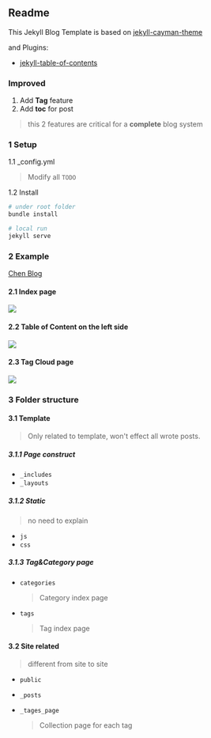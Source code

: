 ## Readme

This Jekyll Blog Template is based on [jekyll-cayman-theme](https://github.com/pietromenna/jekyll-cayman-theme)

and Plugins:

* [jekyll-table-of-contents](https://github.com/ghiculescu/jekyll-table-of-contents)

### Improved

1. Add **Tag** feature
2. Add **toc** for post

> this 2 features are critical for a **complete** blog system

### 1 Setup

1.1 \_config.yml

> Modify all `TODO`

1.2 Install

```bash
# under root folder
bundle install

# local run
jekyll serve
```

### 2 Example

[Chen Blog](http://chen-node.com/)

#### 2.1 Index page

![](https://github.com/neilChenXie/jekyll-cayman-theme-improved/blob/master/public/image/README/example.png)

#### 2.2 Table of Content on the left side

![](https://github.com/neilChenXie/jekyll-cayman-theme-improved/blob/master/public/image/README/example2.png)

#### 2.3 Tag Cloud page

![](https://github.com/neilChenXie/jekyll-cayman-theme-improved/blob/master/public/image/README/example1.png)

### 3 Folder structure

#### 3.1 Template

> Only related to template, won't effect all wrote posts.

##### 3.1.1 Page construct

* `_includes`
* `_layouts`

##### 3.1.2 Static

> no need to explain

* `js`
* `css`

##### 3.1.3 Tag&Category page

* `categories`

	> Category index page

* `tags`

	> Tag index page

#### 3.2 Site related

> different from site to site

* `public`
* `_posts`
* `_tages_page`

	> Collection page for each tag	

